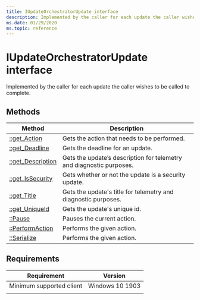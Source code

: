 ```yaml
---
title: IUpdateOrchestratorUpdate interface
description: Implemented by the caller for each update the caller wishes to be called to complete.
ms.date: 01/29/2020
ms.topic: reference
---
```


# IUpdateOrchestratorUpdate interface

Implemented by the caller for each update the caller wishes to be called to complete. 

## Methods

|Method | Description |
|---|---|
|[::get_Action](iupdateorchestratorupdate-get-action.md) | Gets the action that needs to be performed.  |
|[::get_Deadline](iupdateorchestratorupdate-get-deadline.md) | Gets the deadline for an update.  |
|[::get_Description](iupdateorchestratorupdate-get-description.md) | Gets the update’s description for telemetry and diagnostic purposes.  |
|[::get_IsSecurity](iupdateorchestratorupdate-get-issecurity.md) | Gets whether or not the update is a security update.  |
|[::get_Title](iupdateorchestratorupdate-get-title.md) | Gets the update's title for telemetry and diagnostic purposes.  |
|[::get_UniqueId](iupdateorchestratorupdate-get-uniqueid.md) | Gets the update's unique id.  |
|[::Pause](iupdateorchestratorupdate-pause.md) | Pauses the current action.   |
|[::PerformAction](iupdateorchestratorupdate-performaction.md) |Performs the given action.  |
|[::Serialize](iupdateorchestratorupdate-serialize.md) |Performs the given action.  |

## Requirements

| Requirement | Version |
|---|---|
| Minimum supported client | Windows 10 1903 |
|   |   |
